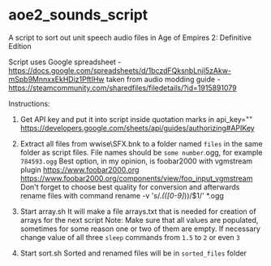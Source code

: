 # aoe2_sounds_script
A script to sort out unit speech audio files in Age of Empires 2: Definitive Edition

Script uses Google spreadsheet -  https://docs.google.com/spreadsheets/d/1bczdFQksnbLnjI5zAkw-mSpb9MnnxxEkHDiz1PftIHw
taken from audio modding guide - https://steamcommunity.com/sharedfiles/filedetails/?id=1915891079

Instructions:
1. Get API key and put it into script inside quotation marks in api_key=""
https://developers.google.com/sheets/api/guides/authorizing#APIKey

2. Extract all files from wwise\SFX.bnk to a folder named `files` in the same folder as script files. File names should be `some number`.ogg, for example `784593.ogg`
Best option, in my opinion, is foobar2000 with vgmstream plugin
https://www.foobar2000.org
https://www.foobar2000.org/components/view/foo_input_vgmstream
Don't forget to choose best quality for conversion and afterwards rename files with command
rename -v 's/.*\(([0-9]*)\)/$1/' *.ogg

3. Start array.sh It will make a file arrays.txt that is needed for creation of arrays for the next script
Note: Make sure that all values are populated, sometimes for some reason one or two of them are empty. If necessary change value of all three `sleep` commands from `1.5` to `2` or even `3`

4. Start sort.sh Sorted and renamed files will be in `sorted_files` folder